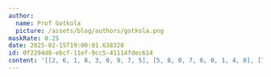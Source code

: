 ```yaml
---
author:
  name: Prof Gotkola
  picture: /assets/blog/authors/gotkola.png
maskRate: 0.25
date: 2025-02-15T19:00:01.638320
id: 0f2294d8-ebcf-11ef-9cc5-41114fdec614
content: '[[2, 6, 1, 8, 3, 0, 9, 7, 5], [5, 8, 0, 7, 6, 0, 1, 4, 0], [7, 4, 0, 5, 1, 9, 2, 8, 6], [9, 5, 2, 0, 7, 8, 3, 0, 4], [3, 1, 0, 6, 0, 5, 7, 2, 9], [0, 0, 6, 2, 9, 3, 8, 5, 1], [8, 0, 4, 9, 5, 7, 0, 1, 2], [6, 0, 0, 0, 8, 1, 0, 9, 7], [0, 0, 0, 4, 2, 6, 5, 3, 8]]'
---
```

